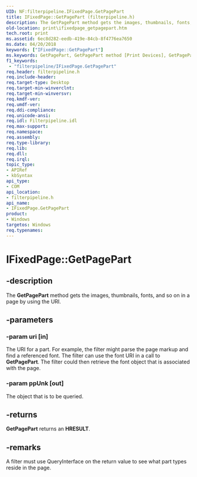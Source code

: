 ```yaml
---
UID: NF:filterpipeline.IFixedPage.GetPagePart
title: IFixedPage::GetPagePart (filterpipeline.h)
description: The GetPagePart method gets the images, thumbnails, fonts, and so on in a page by using the URI.
old-location: print\ifixedpage_getpagepart.htm
tech.root: print
ms.assetid: 6ec8d282-eedb-419e-84cb-8f4776ea7650
ms.date: 04/20/2018
keywords: ["IFixedPage::GetPagePart"]
ms.keywords: GetPagePart, GetPagePart method [Print Devices], GetPagePart method [Print Devices],IFixedPage interface, IFixedPage interface [Print Devices],GetPagePart method, IFixedPage.GetPagePart, IFixedPage::GetPagePart, filterpipeline/IFixedPage::GetPagePart, filterpipeline_925ca634-7cac-41f6-b80f-cc5c90154ae0.xml, print.ifixedpage_getpagepart
f1_keywords:
 - "filterpipeline/IFixedPage.GetPagePart"
req.header: filterpipeline.h
req.include-header: 
req.target-type: Desktop
req.target-min-winverclnt: 
req.target-min-winversvr: 
req.kmdf-ver: 
req.umdf-ver: 
req.ddi-compliance: 
req.unicode-ansi: 
req.idl: Filterpipeline.idl
req.max-support: 
req.namespace: 
req.assembly: 
req.type-library: 
req.lib: 
req.dll: 
req.irql: 
topic_type:
- APIRef
- kbSyntax
api_type:
- COM
api_location:
- filterpipeline.h
api_name:
- IFixedPage.GetPagePart
product:
- Windows
targetos: Windows
req.typenames: 
---
```


# IFixedPage::GetPagePart


## -description


The <b>GetPagePart</b> method gets the images, thumbnails, fonts, and so on in a page by using the URI.


## -parameters




### -param uri [in]

The URI for a part. For example, the filter might parse the page markup and find a referenced font. The filter can use the font URI in a call to <b>GetPagePart</b>. The filter could then retrieve the font object that is associated with the page.


### -param ppUnk [out]

The object that is to be queried.


## -returns



<b>GetPagePart</b> returns an <b>HRESULT</b>.




## -remarks



A filter must use QueryInterface on the return value to see what part types reside in the page.



